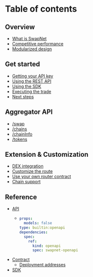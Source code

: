 # Table of contents

## Overview

* [What is SwapNet](overview/what-is-swapnet.md)
* [Competitive performance](overview/competitive-performance.md)
* [Modularized design](overview/modularized-architecture.md)

## Get started

* [Getting your API key](get-started/getting-your-api-key.md)
* [Using the REST API](get-started/using-the-rest-api.md)
* [Using the SDK](get-started/using-the-sdk.md)
* [Executing the trade](get-started/executing-the-trade.md)
* [Next steps](get-started/next-steps.md)

## Aggregator API

* [/swap](aggregator-api/swap.md)
* [/chains](aggregator-api/chains.md)
* [/chainInfo](aggregator-api/chaininfo.md)
* [/tokens](aggregator-api/tokens.md)

## Extension & Customization

* [DEX integration](extension-and-customization/dex-integration.md)
* [Customize the route](extension-and-customization/customize-the-route.md)
* [Use your own router contract](extension-and-customization/use-your-own-router-contract.md)
* [Chain support](extension-and-customization/chain-integration.md)

## Reference

* [API](reference/api/README.md)
  * ```yaml
    props:
      models: false
    type: builtin:openapi
    dependencies:
      spec:
        ref:
          kind: openapi
          spec: swapnet-openapi
    ```
* [Contract](reference/contract/README.md)
  * [Deployment addresses](reference/contract/deployment-addresses.md)
* [SDK](reference/sdk.md)
